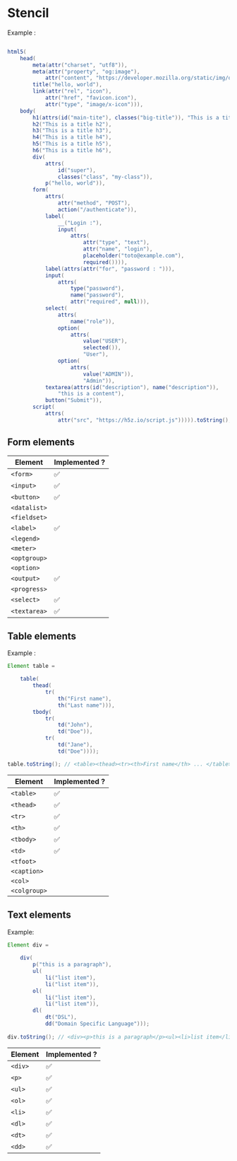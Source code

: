 # Stencil

Example : 

```java

html5(
    head(
        meta(attr("charset", "utf8")),
        meta(attr("property", "og:image"),
            attr("content", "https://developer.mozilla.org/static/img/opengraph-logo.png")),
        title("hello, world"),
        link(attr("rel", "icon"),
            attr("href", "favicon.icon"),
            attr("type", "image/x-icon"))),
    body(
        h1(attrs(id("main-tite"), classes("big-title")), "This is a title h1"),
        h2("This is a title h2"),
        h3("This is a title h3"),
        h4("This is a title h4"),
        h5("This is a title h5"),
        h6("This is a title h6"),
        div(
            attrs(
                id("super"),
                classes("class", "my-class")),
            p("hello, world")),
        form(
            attrs(
                attr("method", "POST"),
                action("/authenticate")),
            label(
                __("Login :"),
                input(
                    attrs(
                        attr("type", "text"),
                        attr("name", "login"),
                        placeholder("toto@example.com"),
                        required()))),
            label(attrs(attr("for", "password : "))),
            input(
                attrs(
                    type("password"),
                    name("password"),
                    attr("required", null))),
            select(
                attrs(
                    name("role")),
                option(
                    attrs(
                        value("USER"),
                        selected()),
                        "User"),
                option(
                    attrs(
                        value("ADMIN")),
                        "Admin")),
            textarea(attrs(id("description"), name("description")),
                "this is a content"),
            button("Submit")),
        script(
            attrs(
                attr("src", "https://h5z.io/script.js"))))).toString();
```

## Form elements

| Element       |  Implemented ?    |
|---------------|-------------------|
| `<form>`        |         ✅         |
| `<input>`       |         ✅         |
| `<button>`      |         ✅         |
| `<datalist>`    |                   |
| `<fieldset>`    |                   |
| `<label>`       |         ✅         |
| `<legend>`      |                   |
| `<meter>`       |                   |
| `<optgroup>`    |                   |
| `<option>`      |                   |
| `<output>`      |         ✅         |
| `<progress>`    |                   |
| `<select>`      |         ✅         |
| `<textarea>`    |         ✅         |

## Table elements

Example : 

```java
Element table = 

    table(
        thead(
            tr(
                th("First name"), 
                th("Last name"))),
        tbody(
            tr(
                td("John"), 
                td("Doe")),
            tr(
                td("Jane"), 
                td("Doe"))));

table.toString(); // <table><thead><tr><th>First name</th> ... </table>
```

| Element       |  Implemented ?    |
|---------------|-------------------|
| `<table>`        |         ✅         |
| `<thead>`       |         ✅         |
| `<tr>`      |         ✅         |
| `<th>`    |            ✅        |
| `<tbody>`    |         ✅           |
| `<td>`       |         ✅         |
| `<tfoot>`      |                   |
| `<caption>`       |                   |
| `<col>`    |                   |
| `<colgroup>`      |                   |

## Text elements

Example:

```java
Element div =
        
    div(
        p("this is a paragraph"),
        ul(
            li("list item"),
            li("list item")),
        ol(
            li("list item"),
            li("list item")),
        dl(
            dt("DSL"),
            dd("Domain Specific Language")));
        
div.toString(); // <div><p>this is a paragraph</p><ul><li>list item</li>... </div>
```

| Element       |  Implemented ?    |
|---------------|-------------------|
| `<div>`        |         ✅         |
| `<p>`       |         ✅         |
| `<ul>`      |         ✅         |
| `<ol>`    |            ✅        |
| `<li>`    |         ✅           |
| `<dl>`    |         ✅           |
| `<dt>`    |         ✅           |
| `<dd>`    |         ✅           |